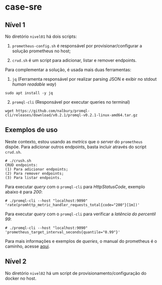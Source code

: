 # case-sre

## Nível 1

No diretório `nivel01` há dois scripts:
1. `prometheus-config.sh` é responsável por provisionar/configurar a solução prometheus no host;

2. `crud.sh` é um script para adicionar, listar e remover endpoints.

Para complementar a solução, é usada mais duas ferramentas:

1. `jq` (Ferramenta responsável por realizar parsing JSON e exibir no stdout _human readable way_)
```
sudo apt install -y jq
```

2. `promql-cli` (Responsável por executar queries no terminal)
```
wget https://github.com/nalbury/promql-cli/releases/download/v0.2.1/promql-v0.2.1-linux-amd64.tar.gz
```

## **Exemplos de uso**

Neste contexto, estou usando as _metrics_ que o _server_ do `prometheus` dispõe. Para adicionar outros endpoints, basta incluir através do script `crud.sh`.

```
# ./crush.sh
CRUD endpoints:
(1) Para adicionar endpoints;
(2) Para remover endpoints;
(3) Para listar endpoints.
```

Para executar _query_ com o `promql-cli` para _HttpStatusCode_, exemplo abaixo é para _200_:

```
# ./promql-cli --host "localhost:9090" 'rate(promhttp_metric_handler_requests_total{code="200"}[1m])'
```
Para executar _query_ com o `promql-cli` para verificar a _latência do percentil 99_:

```
# ./promql-cli --host "localhost:9090" 'prometheus_target_interval_seconds{quantile="0.99"}'
```

Para mais informações e exemplos de _queries_, o manual do prometheus é o caminho, acesse [aqui](https://prometheus.io/docs/prometheus/latest/querying/basics/).

## Nível 2

No diretório `nivel02` há um script de provisionamento/configuração do docker no host.